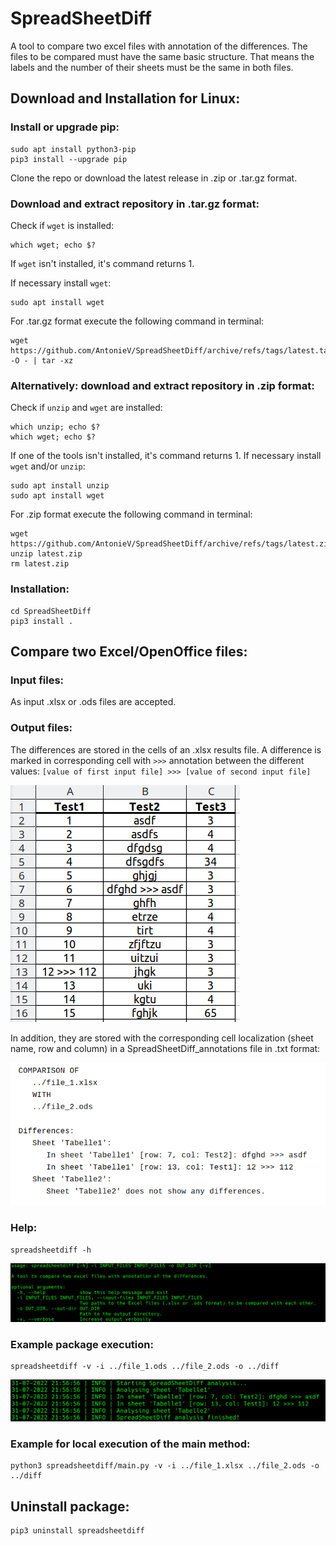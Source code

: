 # SpreadSheetDiff

A tool to compare two excel files with annotation of the differences. The files 
to be compared must have the same basic structure. That means the labels and the 
number of their sheets must be the same in both files. 

## Download and Installation for Linux:

### Install or upgrade pip:
````
sudo apt install python3-pip
pip3 install --upgrade pip
````
[//]: # (&#40;requires pip>=22.2.1&#41;)

Clone the repo or download the latest release in .zip or .tar.gz format.

### Download and extract repository in .tar.gz format: 

Check if `wget` is installed:
````
which wget; echo $?
````
If `wget` isn't installed, it's command returns 1.

If necessary install `wget`:
````
sudo apt install wget
````

For .tar.gz format execute the following command in terminal:
````
wget https://github.com/AntonieV/SpreadSheetDiff/archive/refs/tags/latest.tar.gz -O - | tar -xz
````

### Alternatively: download and extract repository in .zip format: 
Check if `unzip` and `wget` are installed:
````
which unzip; echo $?
which wget; echo $?
````
If one of the tools isn't installed, it's command returns 1.
If necessary install `wget` and/or `unzip`:
````
sudo apt install unzip
sudo apt install wget
````

For .zip format execute the following command in terminal:
````
wget https://github.com/AntonieV/SpreadSheetDiff/archive/refs/tags/latest.zip
unzip latest.zip
rm latest.zip
````

### Installation:
````
cd SpreadSheetDiff
pip3 install .
````

## Compare two Excel/OpenOffice files:

### Input files:

As input .xlsx or .ods files are accepted.

### Output files:

The differences are stored in the cells of an .xlsx results file. A difference
is marked in corresponding cell with `>>>` annotation between the different 
values: `[value of first input file] >>> [value of second input file]`

![image info](./assets/Screenshot_SpreadSheetDiff.png)


In addition, they are stored with the corresponding cell localization 
(sheet name, row and column) in a SpreadSheetDiff_annotations file in 
.txt format:

![image info](./assets/Screenshot_SpreadSheetDiff_annot.png)

### Help:

````
spreadsheetdiff -h
````
![image info](./assets/Screenshot_help.png)

### Example package execution:
````
spreadsheetdiff -v -i ../file_1.ods ../file_2.ods -o ../diff
````
![image info](./assets/Screenshot_SpreadSheetDiff_stdout.png)

### Example for local execution of the main method:

````
python3 spreadsheetdiff/main.py -v -i ../file_1.xlsx ../file_2.ods -o ../diff
````

## Uninstall package:
````
pip3 uninstall spreadsheetdiff
````



